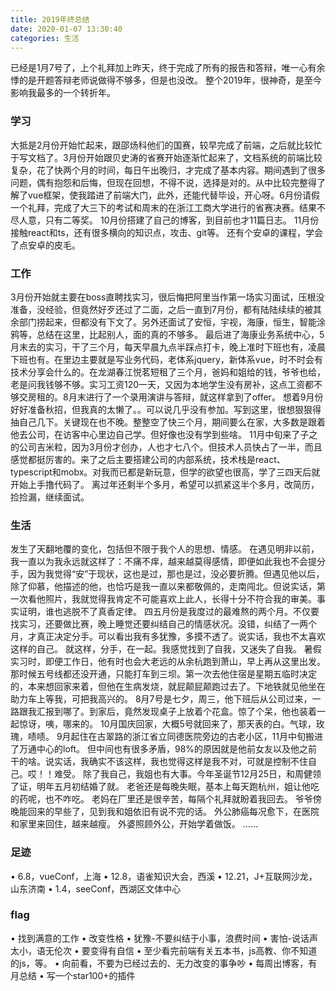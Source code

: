 ```yaml
---
title: 2019年终总结
date: 2020-01-07 13:30:40
categories: 生活
---
```


已经是1月7号了，上个礼拜加上昨天，终于完成了所有的报告和答辩，唯一心有余悸的是开题答辩老师说做得不够多，但是也没改。
整个2019年，很神奇，是至今影响我最多的一个转折年。
### 学习
大抵是2月份开始忙起来，跟邵炀科他们的国赛，较早完成了前端，之后就比较忙于写文档了。3月份开始跟贝史涛的省赛开始逐渐忙起来了，文档系统的前端比较复杂，花了快两个月的时间，每日午出晚归，才完成了基本内容。期间遇到了很多问题，偶有抱怨和后悔，但现在回想，不得不说，选择是对的。从中比较完整得了解了vue框架，使我踏进了前端大门，此外，还能代替毕设，开心呀。6月份请假一个礼拜，完成了大三下的考试和周末的在浙江工商大学进行的省赛决赛。结果不尽人意，只有二等奖。
10月份搭建了自己的博客，到目前也才11篇日志。
11月份接触react和ts，还有很多横向的知识点，攻击、git等。
还有个安卓的课程，学会了点安卓的皮毛。
### 工作
3月份开始就主要在boss直聘找实习，很后悔把阿里当作第一场实习面试，压根没准备，没经验，但竟然好歹还过了二面，之后一直到7月份，都有陆陆续续的被其余部门捞起来，但都没有下文了。另外还面试了安恒，宇视，海康，恒生，智能涂鸦等，总结在这里，比起别人，面的真的不够多。
     最后进了海康业务系统中心，5月末去的实习，干了三个月，每天早晨九点半踩点打卡，晚上准时下班也有，凌晨下班也有。在里边主要就是写业务代码，老体系jquery，新体系vue，时不时会有技术分享会什么的。在龙湖春江悦茗短租了三个月，爸妈和姐给的钱，爷爷也给，老是问我钱够不够。实习工资120一天，又因为本地学生没有房补，这点工资都不够交房租的。8月末进行了一个录用演讲与答辩，就这样拿到了offer。
想着9月份好好准备秋招，但我真的太懒了。。可以说几乎没有参加。写到这里，很想狠狠得抽自己几下。关键现在也不晚。整整空了快三个月，期间要么在家，大多数是跟着他去公司，在访客中心里边自己学。但好像也没有学到些啥。
11月中旬来了子之的公司吉米粒，因为3月份才创办，人也才七八个。但技术人员快占了一半，而且感觉都挺厉害的。来了之后主要搭建公司的内部系统，技术栈是react、typescript和mobx。对我而已都是新玩意，但学的欲望也很高，学了三四天后就开始上手撸代码了。
离过年还剩半个多月，希望可以抓紧这半个多月，改简历，捡捡漏，继续面试。
### 生活
发生了天翻地覆的变化，包括但不限于我个人的思想、情感。
在遇见明非以前，我一直以为我永远就这样了：不痛不痒，越来越莫得感情，即便如此我也不会提分手，因为我觉得“安”于现状，这也是过，那也是过，没必要折腾。但遇见他以后，除了仰慕，他描述的他，也恰巧是我一直以来都敬佩的，走南闯北。但说实话，第一次看他照片，我就觉得我肯定不可能喜欢上此人，长得十分不符合我的审美。事实证明，谁也逃脱不了真香定律。
四五月份是我度过的最难熬的两个月。不仅要找实习，还要做比赛，晚上睡觉还要纠结自己的情感状况。没错，纠结了一两个月，才真正决定分手。可以看出我有多犹豫，多摸不透了。说实话，我也不太喜欢这样的自己。
就这样，分手，在一起。我感觉找到了自我，又迷失了自我。
暑假实习时，即便工作日，他有时也会大老远的从余杭跑到萧山，早上再从这里出发。那时候五号线都还没开通，只能打车到三坝。第一次去他住宿是星期五临时决定的，本来想回家来着，但他在生病发烧，就屁颠屁颠跑过去了。下地铁就见他坐在助力车上等我，可把我高兴的。
8月7号是七夕，周三，他下班后从公司过来，一路跟我汇报到哪了。到家后，竟然发现桌子上放着个花盒。惊了个呆，他也装着一起惊讶，咦，哪来的。
10月国庆回家，大概5号就回来了，那天表的白。气球，玫瑰，啧啧。
9月起住在古翠路的浙江省立同德医院旁边的古老小区，11月中旬搬进了万通中心的loft。
但中间也有很多矛盾，98%的原因就是他前女友以及他之前干的啥。说实话，我确实不该这样，我也觉得这样是我不对，可就是控制不住自己。哎！！难受。
除了我自己，我姐也有大事。今年圣诞节12月25日，和周健领了证，明年五月初结婚了就。
老爸还是每晚失眠，基本上每天跑杭州，姐让他吃的药呢，也不咋吃。
老妈在厂里还是很辛苦，每隔个礼拜就盼着我回去。
爷爷傍晚能回来的早些了，见到我和姐依旧有说不完的话。
外公肺癌每况愈下，在医院和家里来回住，越来越瘦。
外婆照顾外公，开始学着做饭。
……
### 足迹
• 6.8，vueConf，上海
• 12.8，语雀知识大会，西溪
• 12.21，J+互联网沙龙，山东济南
• 1.4，seeConf，西湖区文体中心
### flag
• 找到满意的工作
• 改变性格
  • 犹豫-不要纠结于小事，浪费时间
  • 害怕-说话声太小，语无伦次
  • 要变得有自信
• 至少看完前端有关五本书，js高教、你不知道的js，等。
• 向前看，不要为已经过去的、无力改变的事争吵
• 每周出博客，有月总结
• 写一个star100+的插件